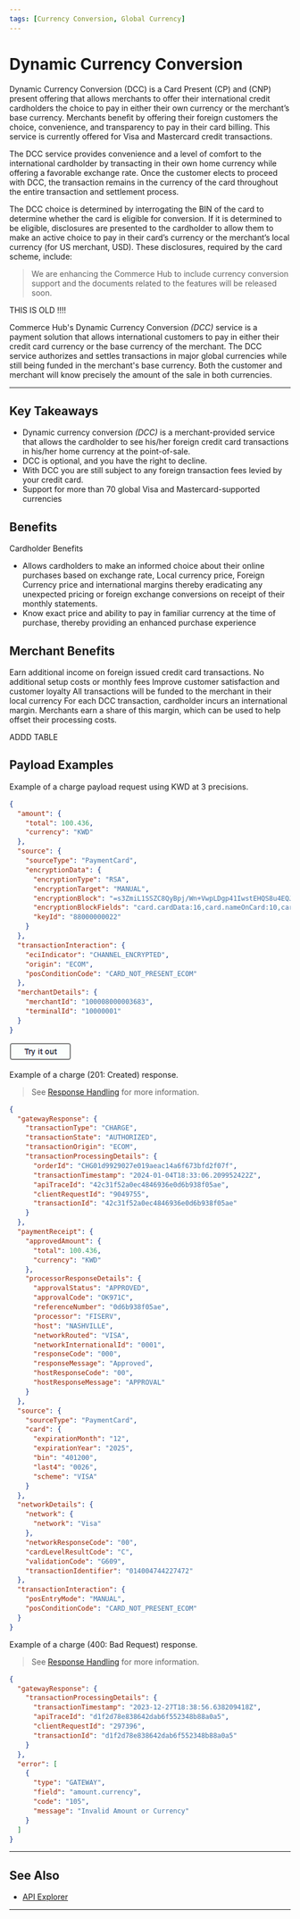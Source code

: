 ```yaml
---
tags: [Currency Conversion, Global Currency]
---
```


# Dynamic Currency Conversion

Dynamic Currency Conversion (DCC) is a Card Present (CP) and (CNP) present offering that allows merchants to offer their international credit cardholders the choice to pay in either their own currency or the merchant’s base currency. Merchants benefit by offering their foreign customers the choice, convenience, and transparency to pay in their card billing. This service is currently offered for Visa and Mastercard credit transactions.

The DCC service provides convenience and a level of comfort to the international cardholder by transacting in their own home currency while offering a favorable exchange rate. Once the customer elects to proceed with DCC, the transaction remains in the currency of the card throughout the entire transaction and settlement process.

The DCC choice is determined by interrogating the BIN of the card to determine whether the card is eligible for conversion. If it is determined to be eligible, disclosures are presented to the cardholder to allow them to make an active choice to pay in their card’s currency or the merchant’s local currency (for US merchant, USD). These disclosures, required by the card scheme, include:

<!-- theme: danger -->
> We are enhancing the Commerce Hub to include currency conversion support and the documents related to the features will be released soon.

THIS IS OLD  !!!!

Commerce Hub's Dynamic Currency Conversion _(DCC)_ service is a payment solution that allows international customers to pay in either their credit card currency or the base currency of the merchant. The DCC service authorizes and settles transactions in major global currencies while still being funded in the merchant's base currency. Both the customer and merchant will know precisely the amount of the sale in both currencies.

---

## Key Takeaways

- Dynamic currency conversion *(DCC)* is a merchant-provided service that allows the cardholder to see his/her foreign credit card transactions in his/her home currency at the point-of-sale.
- DCC is optional, and you have the right to decline.
- With DCC you are still subject to any foreign transaction fees levied by your credit card.
- Support for more than 70 global Visa and Mastercard-supported currencies






## Benefits

Cardholder Benefits

- Allows cardholders to make an informed choice about their online purchases based on exchange rate, Local currency price, Foreign Currency price and international margins thereby eradicating any unexpected pricing or foreign exchange conversions on receipt of their monthly statements. 
- Know exact price and ability to pay in familiar currency at the time of purchase, thereby providing an enhanced purchase experience

## Merchant Benefits

Earn additional income on foreign issued credit card transactions.
No additional setup costs or monthly fees
Improve customer satisfaction and customer loyalty
All transactions will be funded to the merchant in their local currency
For each DCC transaction, cardholder incurs an international margin. Merchants earn a share of this margin, which can be used to help offset their processing costs.


ADDD TABLE


## Payload Examples

<!--
type: tab
titles: Request, Response, OFAC Response
-->

Example of a charge payload request using KWD at 3 precisions.

```json
{
  "amount": {
    "total": 100.436,
    "currency": "KWD"
  },
  "source": {
    "sourceType": "PaymentCard",
    "encryptionData": {
      "encryptionType": "RSA",
      "encryptionTarget": "MANUAL",
      "encryptionBlock": "=s3ZmiL1SSZC8QyBpj/Wn+VwpLDgp41IwstEHQS8u4EQJ....",
      "encryptionBlockFields": "card.cardData:16,card.nameOnCard:10,card.expirationMonth:2,card.expirationYear:4,card.securityCode:3",
      "keyId": "88000000022"
    }
  },
  "transactionInteraction": {
    "eciIndicator": "CHANNEL_ENCRYPTED",
    "origin": "ECOM",
    "posConditionCode": "CARD_NOT_PRESENT_ECOM"
  },
  "merchantDetails": {
    "merchantId": "100008000003683",
    "terminalId": "10000001"
  }
}
```

[![Try it out](../../../../assets/images/button.png)](../api/?type=post&path=/payments/v1/charges)

<!--
type: tab
-->

Example of a charge (201: Created) response.

<!-- theme: info -->
> See [Response Handling](?path=docs/Resources/Guides/Response-Codes/Response-Handling.md) for more information.

```json
{
  "gatewayResponse": {
    "transactionType": "CHARGE",
    "transactionState": "AUTHORIZED",
    "transactionOrigin": "ECOM",
    "transactionProcessingDetails": {
      "orderId": "CHG01d9929027e019aeac14a6f673bfd2f07f",
      "transactionTimestamp": "2024-01-04T18:33:06.209952422Z",
      "apiTraceId": "42c31f52a0ec4846936e0d6b938f05ae",
      "clientRequestId": "9049755",
      "transactionId": "42c31f52a0ec4846936e0d6b938f05ae"
    }
  },
  "paymentReceipt": {
    "approvedAmount": {
      "total": 100.436,
      "currency": "KWD"
    },
    "processorResponseDetails": {
      "approvalStatus": "APPROVED",
      "approvalCode": "OK971C",
      "referenceNumber": "0d6b938f05ae",
      "processor": "FISERV",
      "host": "NASHVILLE",
      "networkRouted": "VISA",
      "networkInternationalId": "0001",
      "responseCode": "000",
      "responseMessage": "Approved",
      "hostResponseCode": "00",
      "hostResponseMessage": "APPROVAL"
    }
  },
  "source": {
    "sourceType": "PaymentCard",
    "card": {
      "expirationMonth": "12",
      "expirationYear": "2025",
      "bin": "401200",
      "last4": "0026",
      "scheme": "VISA"
    }
  },
  "networkDetails": {
    "network": {
      "network": "Visa"
    },
    "networkResponseCode": "00",
    "cardLevelResultCode": "C",
    "validationCode": "G609",
    "transactionIdentifier": "014004744227472"
  },
  "transactionInteraction": {
    "posEntryMode": "MANUAL",
    "posConditionCode": "CARD_NOT_PRESENT_ECOM"
  }
}
```

<!--
type: tab
-->

Example of a charge (400: Bad Request) response.

<!-- theme: info -->
> See [Response Handling](?path=docs/Resources/Guides/Response-Codes/Response-Handling.md) for more information.

```json
{
  "gatewayResponse": {
    "transactionProcessingDetails": {
      "transactionTimestamp": "2023-12-27T18:38:56.638209418Z",
      "apiTraceId": "d1f2d78e838642dab6f552348b88a0a5",
      "clientRequestId": "297396",
      "transactionId": "d1f2d78e838642dab6f552348b88a0a5"
    }
  },
  "error": [
    {
      "type": "GATEWAY",
      "field": "amount.currency",
      "code": "105",
      "message": "Invalid Amount or Currency"
    }
  ]
}
```

<!-- type: tab-end -->

---

## See Also

- [API Explorer](../api/?type=post&path=/payments/v1/charges)

---

